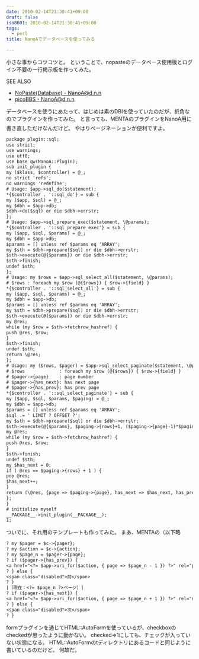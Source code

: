 ```yaml
---
date: 2010-02-14T21:30:41+09:00
draft: false
iso8601: 2010-02-14T21:30:41+09:00
tags:
  - perl
title: NanoAでデータベースを使ってみる

---
```


小さな事からコツコツと。
ということで、nopasteのデータベース使用版とログイン不要の一行掲示板を作ってみた。
<div>
<p>SEE ALSO</p>
<ul>
<li><a href="https://www.nqou.net">NoPaste(Database) - NanoA@d.n.n</a></li>
<li><a href="https://www.nqou.net">picoBBS - NanoA@d.n.n</a></li>
</ul>
</div>


データベースを使うにあたって、はじめは素のDBIを使っていたのだが、折角なのでプラグインを作ってみた。
&#133;と言っても、MENTAのプラグインをNanoA用に書き直しただけなんだけど。
やはりページネーションが便利ですよ。
```default
package plugin::sql;
use strict;
use warnings;
use utf8;
use base qw(NanoA::Plugin);
sub init_plugin {
my ($klass, $controller) = @_;
no strict 'refs';
no warnings 'redefine';
# Usage: $app->sql_do($statement);
*{$controller . '::sql_do'} = sub {
my ($app, $sql) = @_;
my $dbh = $app->db;
$dbh->do($sql) or die $dbh->errstr;
};
# Usage: $app->sql_prepare_exec($statement, \@params);
*{$controller . '::sql_prepare_exec'} = sub {
my ($app, $sql, $params) = @_;
my $dbh = $app->db;
$params = [] unless ref $params eq 'ARRAY';
my $sth = $dbh->prepare($sql) or die $dbh->errstr;
$sth->execute(@{$params}) or die $dbh->errstr;
$sth->finish;
undef $sth;
};
# Usage: my $rows = $app->sql_select_all($statement, \@params);
# $rows : foreach my $row (@{$rows}) { $row->{field} }
*{$controller . '::sql_select_all'} = sub {
my ($app, $sql, $params) = @_;
my $dbh = $app->db;
$params = [] unless ref $params eq 'ARRAY';
my $sth = $dbh->prepare($sql) or die $dbh->errstr;
$sth->execute(@{$params}) or die $dbh->errstr;
my @res;
while (my $row = $sth->fetchrow_hashref) {
push @res, $row;
}
$sth->finish;
undef $sth;
return \@res;
};
# Usage: my ($rows, $pager) = $app->sql_select_paginate($statement, \@params, { page => num_of_page, rows => num_of_rows });
# $rows             : foreach my $row (@{$rows}) { $row->{field} }
# $pager->{page}    : page number
# $pager->{has_next}: has next page
# $pager->{has_prev}: has prev page
*{$controller . '::sql_select_paginate'} = sub {
my ($app, $sql, $params, $paging) = @_;
my $dbh = $app->db;
$params = [] unless ref $params eq 'ARRAY';
$sql .= ' LIMIT ? OFFSET ?';
my $sth = $dbh->prepare($sql) or die $dbh->errstr;
$sth->execute(@{$params}, $paging->{rows}+1, ($paging->{page}-1)*$paging->{rows}) or die $dbh->errstr;
my @res;
while (my $row = $sth->fetchrow_hashref) {
push @res, $row;
}
$sth->finish;
undef $sth;
my $has_next = 0;
if ( @res == $paging->{rows} + 1 ) {
pop @res;
$has_next++;
}
return (\@res, {page => $paging->{page}, has_next => $has_next, has_prev => ($paging->{page} != 1) ? 1 : 0});
};
}
# initialize myself
__PACKAGE__->init_plugin(__PACKAGE__);
1;
```
ついでに、それ用のテンプレートも作ってみた。
まあ、MENTAの（以下略
```default
? my $pager = $c->{pager};
? my $action = $c->{action};
? my $page_n = $pager->{page};
? if ($pager->{has_prev}) {
<a href="<?= $app->uri_for($action, { page => $page_n - 1 }) ?>" rel="prev">前</a>
? } else {
<span class="disabled">前</span>
? }
|（現在：<?= $page_n ?>ページ）|
? if ($pager->{has_next}) {
<a href="<?= $app->uri_for($action, { page => $page_n + 1 }) ?>" rel="next">次</a>
? } else {
<span class="disabled">次</span>
? }
```
formプラグインを通じてHTML::AutoFormを使っているが、checkboxのcheckedが思ったように動かない。
checked=>1にしても、チェックが入っていない状態になる。
HTML::AutoFormのtディレクトリにあるコードと同じように書いているのだけど。
何故だ&#133;。
    	